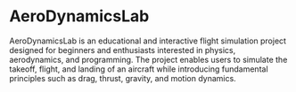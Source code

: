 # AeroDynamicsLab
AeroDynamicsLab is an educational and interactive flight simulation project designed for beginners and enthusiasts interested in physics, aerodynamics, and programming. The project enables users to simulate the takeoff, flight, and landing of an aircraft while introducing fundamental principles such as drag, thrust, gravity, and motion dynamics.
